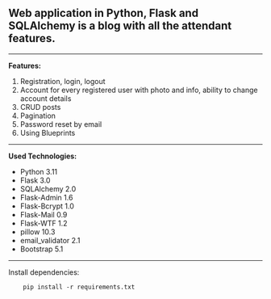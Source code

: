 ## Web application in Python, Flask and SQLAlchemy is a blog with all the attendant features.
---

__Features:__
1. Registration, login, logout
2. Account for every registered user with photo and info, ability to change account details
3. CRUD posts
4. Pagination
5. Password reset by email
6. Using Blueprints

---

__Used Technologies:__
   - Python 3.11
   - Flask 3.0
   - SQLAlchemy 2.0
   - Flask-Admin 1.6
   - Flask-Bcrypt 1.0
   - Flask-Mail 0.9
   - Flask-WTF 1.2
   - pillow 10.3
   - email_validator 2.1
   - Bootstrap 5.1
---

Install dependencies:
```
    pip install -r requirements.txt
```
